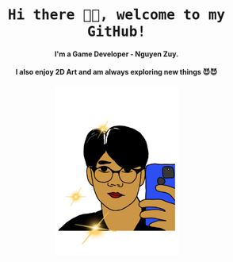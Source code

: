 <h1 align="center"><samp>Hi there 👋🏾, welcome to my GitHub!</h1>
<h4 align="center">I'm a Game Developer - Nguyen Zuy.</h4>
<h4 align="center">I also enjoy 2D Art and am always exploring new things 😈😈</h4>

<p align="center">
  <img width="250" src="me.gif">
</p>
